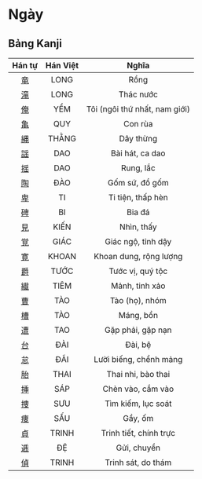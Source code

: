 
# Ngày

## Bảng Kanji

| Hán tự | Hán Việt | Nghĩa |
| :---: | :---: | :---: |
| [竜](https://www.tiengnhatdongian.com/kanji/giai-nghia-kanji-%E7%AB%9C) | LONG | Rồng |
| [滝](https://www.tiengnhatdongian.com/kanji/giai-nghia-kanji-%E6%BB%9D) | LONG | Thác nước |
| [俺](https://www.tiengnhatdongian.com/kanji/giai-nghia-kanji-%E4%BF%BA) | YỂM | Tôi (ngôi thứ nhất, nam giới) |
| [亀](https://www.tiengnhatdongian.com/kanji/giai-nghia-kanji-%E4%BA%80) | QUY | Con rùa |
| [縄](https://www.tiengnhatdongian.com/kanji/giai-nghia-kanji-%E7%B8%84) | THẰNG | Dây thừng |
| [謡](https://www.tiengnhatdongian.com/kanji/giai-nghia-kanji-%E8%AC%A1) | DAO | Bài hát, ca dao |
| [揺](https://www.tiengnhatdongian.com/kanji/giai-nghia-kanji-%E6%8F%BA) | DAO | Rung, lắc |
| [陶](https://www.tiengnhatdongian.com/kanji/giai-nghia-kanji-%E9%99%B6) | ĐÀO | Gốm sứ, đồ gốm |
| [卑](https://www.tiengnhatdongian.com/kanji/giai-nghia-kanji-%E5%8D%91) | TI | Ti tiện, thấp hèn |
| [碑](https://www.tiengnhatdongian.com/kanji/giai-nghia-kanji-%E7%A2%91) | BI | Bia đá |
| [見](https://www.tiengnhatdongian.com/kanji/giai-nghia-kanji-%E8%A6%8B) | KIẾN | Nhìn, thấy |
| [覚](https://www.tiengnhatdongian.com/kanji/giai-nghia-kanji-%E8%A6%9A) | GIÁC | Giác ngộ, tỉnh dậy |
| [寛](https://www.tiengnhatdongian.com/kanji/giai-nghia-kanji-%E5%AF%9B) | KHOAN | Khoan dung, rộng lượng |
| [爵](https://www.tiengnhatdongian.com/kanji/giai-nghia-kanji-%E7%88%B5) | TƯỚC | Tước vị, quý tộc |
| [繊](https://www.tiengnhatdongian.com/kanji/giai-nghia-kanji-%E7%B9%8A) | TIÊM | Mảnh, tinh xảo |
| [曹](https://www.tiengnhatdongian.com/kanji/giai-nghia-kanji-%E6%9B%B9) | TÀO | Tào (họ), nhóm |
| [槽](https://www.tiengnhatdongian.com/kanji/giai-nghia-kanji-%E6%A7%BD) | TÀO | Máng, bồn |
| [遭](https://www.tiengnhatdongian.com/kanji/giai-nghia-kanji-%E9%81%AD) | TAO | Gặp phải, gặp nạn |
| [台](https://www.tiengnhatdongian.com/kanji/giai-nghia-kanji-%E5%8F%B0) | ĐÀI | Đài, bệ |
| [怠](https://www.tiengnhatdongian.com/kanji/giai-nghia-kanji-%E6%80%A0) | ĐÃI | Lười biếng, chểnh mảng |
| [胎](https://www.tiengnhatdongian.com/kanji/giai-nghia-kanji-%E8%83%8E) | THAI | Thai nhi, bào thai |
| [挿](https://www.tiengnhatdongian.com/kanji/giai-nghia-kanji-%E6%8C%BF) | SÁP | Chèn vào, cắm vào |
| [捜](https://www.tiengnhatdongian.com/kanji/giai-nghia-kanji-%E6%8D%9C) | SƯU | Tìm kiếm, lục soát |
| [痩](https://www.tiengnhatdongian.com/kanji/giai-nghia-kanji-%E7%97%A9) | SẤU | Gầy, ốm |
| [貞](https://www.tiengnhatdongian.com/kanji/giai-nghia-kanji-%E8%B2%9E) | TRINH | Trinh tiết, chính trực |
| [逓](https://www.tiengnhatdongian.com/kanji/giai-nghia-kanji-%E9%80%93) | ĐỆ | Gửi, chuyển |
| [偵](https://www.tiengnhatdongian.com/kanji/giai-nghia-kanji-%E5%81%B5) | TRINH | Trinh sát, do thám |

